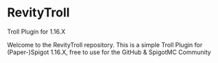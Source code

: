 # RevityTroll
Troll Plugin for 1.16.X

Welcome to the RevityTroll repository.
This is a simple Troll Plugin for (Paper-)Spigot 1.16.X, free to use for the GitHub & SpigotMC Community
